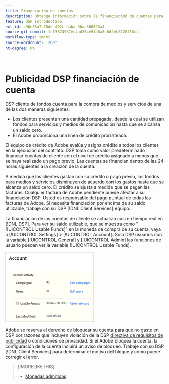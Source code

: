 ```yaml
---
title: Financiación de cuentas
description: Obtenga información sobre la financiación de cuentas para DSP.
feature: DSP Introduction
exl-id: c90e88a7-78dd-402c-baba-9bac360093a4
source-git-commit: 1c13874967ec4ad264e5fa6a5e0dfeb6120f53cc
workflow-type: tm+mt
source-wordcount: '260'
ht-degree: 0%

---
```


# Publicidad DSP financiación de cuenta

DSP cliente de fondos cuenta para la compra de medios y servicios de una de las dos maneras siguientes:

* Los clientes presentan una cantidad prepagada, desde la cual se utilizan fondos para servicios y medios de comunicación hasta que se alcanza un saldo cero.
* El Adobe proporciona una línea de crédito prorrateada.

El equipo de crédito de Adobe evalúa y asigna crédito a todos los clientes en la ejecución del contrato. DSP toma como valor predeterminado financiar cuentas de cliente con el nivel de crédito asignado a menos que se haya realizado un pago previo. Las cuentas se financian dentro de las 24 horas siguientes a la creación de la cuenta.

A medida que los clientes gastan con su crédito o pago previo, los fondos para medios y servicios disminuyen de acuerdo con los gastos hasta que se alcanza un saldo cero. El crédito se ajusta a medida que se pagan las facturas. Cualquier factura de Adobe pendiente puede afectar a su financiación DSP. Usted es responsable del pago puntual de todas las facturas de Adobe. Si necesita financiación por encima de su saldo utilizable, trabaje con su DSP [!DNL Client Services] equipo.

La financiación de las cuentas de cliente se actualiza casi en tiempo real en [!DNL DSP]. Para ver su saldo utilizable, que se muestra como &quot;[!UICONTROL Usable Funds]&quot; en la moneda de compra de su cuenta, vaya a [!UICONTROL Settings] > [!UICONTROL Account]. Solo DSP usuarios con la variable [!UICONTROL General] y [!UICONTROL Admin] las funciones de usuario pueden ver la variable [!UICONTROL Usable Funds].

![Fondos utilizables para una cuenta](/help/dsp/assets/account-usable-funds.png)

Adobe se reserva el derecho de bloquear su cuenta para que no gaste en DSP por razones que incluyen violación de la DSP [directiva de requisitos de publicidad](/help/policies/ad-requirements-policy.md) o condiciones de privacidad. Si el Adobe bloquea la cuenta, la configuración de la cuenta incluirá un aviso de bloqueo. Trabaje con su DSP [!DNL Client Services] para determinar el motivo del bloque y cómo puede corregir el error.

>[!MORELIKETHIS]
>
>* [Monedas admitidas](/help/dsp/currency.md)

